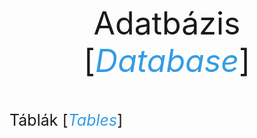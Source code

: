 <p class="title"> Adatbázis [<span class="mark">Database</span>]

<p class="alt-title"> Táblák [<span class="mark">Tables</span>]

<style>
.title
{
    font-size: 50px;
    text-align: center;
}

.alt-title 
{
    font-size: 25px;
}

.mark 
{
    color: #349ce4;
    font-style: italic;
}
</style>
